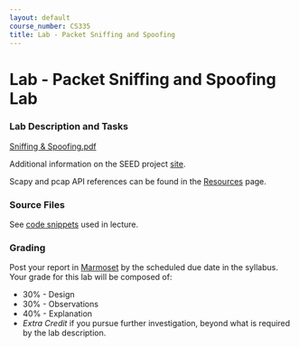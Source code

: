 ```yaml
---
layout: default
course_number: CS335
title: Lab - Packet Sniffing and Spoofing
---
```


# Lab - Packet Sniffing and Spoofing Lab

### Lab Description and Tasks

[Sniffing & Spoofing.pdf](Sniffing_Spoofing.pdf)

Additional information on the SEED project [site](https://seedsecuritylabs.org/Labs_20.04/Networking/Sniffing_Spoofing/).

Scapy and pcap API references can be found in the [Resources](../resources/index.html) page.

### Source Files

See [code snippets](../code/index.html) used in lecture.

### Grading

Post your report in [Marmoset](https://cs.ycp.edu/marmoset) by the scheduled due date in the syllabus. Your grade for this lab will be composed of:
- 30% - Design
- 30% - Observations
- 40% - Explanation
- *Extra Credit* if you pursue further investigation, beyond what is required by the lab description.
